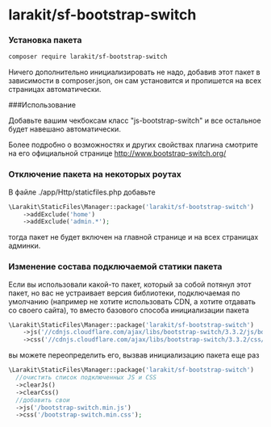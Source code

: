 # larakit/sf-bootstrap-switch

### Установка пакета 
~~~bash
composer require larakit/sf-bootstrap-switch
~~~
Ничего дополнительно инициализировать не надо, добавив этот пакет в зависимости в composer.json, он сам установится и пропишется на всех страницах автоматически.

###Использование

Добавьте вашим чекбоксам класс "js-bootstrap-switch" и все остальное будет навешано автоматически.

Более подробно о возможностях и других свойствах плагина смотрите на его официальной странице http://www.bootstrap-switch.org/

### Отключение пакета на некоторых роутах
В файле  ./app/Http/staticfiles.php добавьте
~~~php
\Larakit\StaticFiles\Manager::package('larakit/sf-bootstrap-switch')
    ->addExclude('home')
    ->addExclude('admin.*');
~~~    
тогда пакет не будет включен на главной странице и на всех страницах админки.

### Изменение состава подключаемой статики пакета
Если вы использовали какой-то пакет, который за собой потянул этот пакет, но вас не устраивает версия библиотеки, подключаемая по умолчанию (например не хотите использовать CDN, а хотите отдавать со своего сайта), то вместо базового способа инициализации пакета
~~~php
\Larakit\StaticFiles\Manager::package('larakit/sf-bootstrap-switch')
    ->js('//cdnjs.cloudflare.com/ajax/libs/bootstrap-switch/3.3.2/js/bootstrap-switch.min.js')
    ->css('//cdnjs.cloudflare.com/ajax/libs/bootstrap-switch/3.3.2/css/bootstrap3/bootstrap-switch.min.css');
~~~
вы можете переопределить его, вызвав инициализацию пакета еще раз
~~~php
\Larakit\StaticFiles\Manager::package('larakit/sf-bootstrap-switch')
  //очистить список подключенных JS и CSS
  ->clearJs()
  ->clearCss()
  //добавить свои
  ->js('/bootstrap-switch.min.js')
  ->css('/bootstrap-switch.min.css');
~~~
